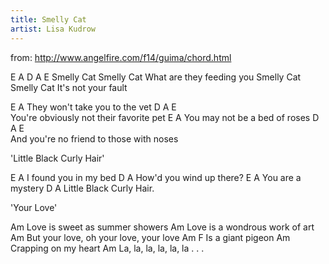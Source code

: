 ```yaml
---
title: Smelly Cat
artist: Lisa Kudrow
---
```


from: http://www.angelfire.com/f14/guima/chord.html

E           A         D    A         E
Smelly Cat Smelly Cat What are they feeding you
Smelly Cat Smelly Cat It's not your fault

E                   A
They won't take you to the vet
       D         A        E  
You're obviously not their favorite pet
E                       A
You may not be a bed of roses
           D  A                    E  
And you're no friend to those with noses




'Little Black Curly Hair'

  E                 A
I found you in my bed
 D                    A
How'd you wind up there?
     E          A
You are a mystery
         D             A
Little Black Curly Hair.


'Your Love'

Am
Love is sweet as summer showers
Am
Love is a wondrous work of art
    Am
But your love, oh your love, your love
Am                F
Is a giant pigeon
Am
Crapping on my heart
Am
La, la, la, la, la, la . . .
